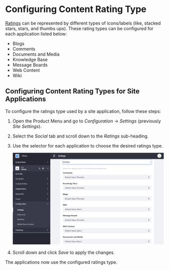 # Configuring Content Rating Type

[Ratings]() <!-- TODO: Fix link --> can be represented by different types of icons/labels (like, stacked stars, stars, and thumbs ups). These rating types can be configured for each application listed below:

-   Blogs
-   Comments
-   Documents and Media
-   Knowledge Base
-   Message Boards
-   Web Content
-   Wiki

## Configuring Content Rating Types for Site Applications

To configure the ratings type used by a site application, follow these steps:

1. Open the Product Menu and go to _Configuration_ &rarr; _Settings_ (previously _Site Settings_).
1. Select the _Social_ tab and scroll down to the _Ratings_ sub-heading.
1. Use the selector for each application to choose the desired ratings type.

    ![You can set the ratings type for several applications from the Site's Social settings.](./configuring-content-ratings-type/images/01.png)

1. Scroll down and click _Save_ to apply the changes.

The applications now use the configured ratings type.
